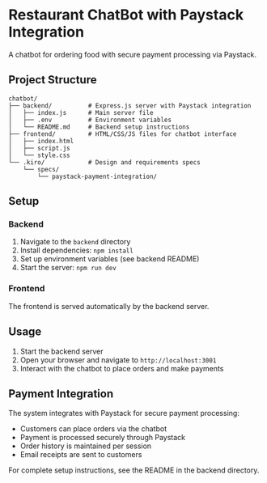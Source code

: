 # Restaurant ChatBot with Paystack Integration

A chatbot for ordering food with secure payment processing via Paystack.

## Project Structure

```
chatbot/
├── backend/          # Express.js server with Paystack integration
│   ├── index.js      # Main server file
│   ├── .env          # Environment variables
│   └── README.md     # Backend setup instructions
├── frontend/         # HTML/CSS/JS files for chatbot interface
│   ├── index.html
│   ├── script.js
│   └── style.css
└── .kiro/            # Design and requirements specs
    └── specs/
        └── paystack-payment-integration/
```

## Setup

### Backend
1. Navigate to the `backend` directory
2. Install dependencies: `npm install`
3. Set up environment variables (see backend README)
4. Start the server: `npm run dev`

### Frontend
The frontend is served automatically by the backend server.

## Usage

1. Start the backend server
2. Open your browser and navigate to `http://localhost:3001`
3. Interact with the chatbot to place orders and make payments

## Payment Integration

The system integrates with Paystack for secure payment processing:
- Customers can place orders via the chatbot
- Payment is processed securely through Paystack
- Order history is maintained per session
- Email receipts are sent to customers

For complete setup instructions, see the README in the backend directory.